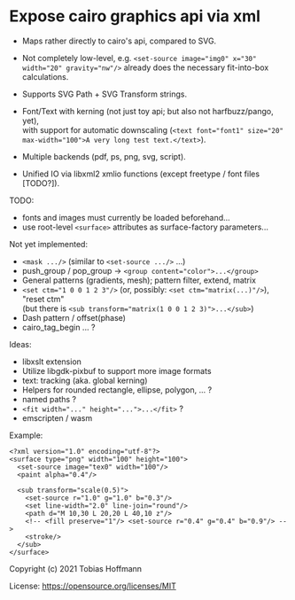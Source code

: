 # Expose cairo graphics api via xml

* Maps rather directly to cairo's api, compared to SVG.
* Not completely low-level, e.g. `<set-source image="img0" x="30" width="20" gravity="nw"/>`
  already does the necessary fit-into-box calculations.

* Supports SVG Path + SVG Transform strings.
* Font/Text with kerning (not just toy api; but also not harfbuzz/pango, yet),  
  with support for automatic downscaling (`<text font="font1" size="20" max-width="100">A very long test text.</text>`).

* Multiple backends (pdf, ps, png, svg, script).
* Unified IO via libxml2 xmlio functions (except freetype / font files [TODO?]).

TODO:
* fonts and images must currently be loaded beforehand...
* use root-level `<surface>` attributes as surface-factory parameters...

Not yet implemented:
* `<mask .../>` (similar to `<set-source .../>` ...)
* push_group / pop_group -> `<group content="color">...</group>`
* General patterns (gradients, mesh); pattern filter, extend, matrix
* `<set ctm="1 0 0 1 2 3"/>` (or, possibly: `<set ctm="matrix(...)"/>`), "reset ctm"  
  (but there is `<sub transform="matrix(1 0 0 1 2 3)">...</sub>`)
* Dash pattern / offset(phase)
* cairo_tag_begin ... ?

Ideas:
* libxslt extension
* Utilize libgdk-pixbuf to support more image formats
* text: tracking (aka. global kerning)
* Helpers for rounded rectangle, ellipse, polygon, ... ?
* named paths ?
* `<fit width="..." height="...">...</fit>` ?
* emscripten / wasm

Example:
```
<?xml version="1.0" encoding="utf-8"?>
<surface type="png" width="100" height="100">
  <set-source image="tex0" width="100"/>
  <paint alpha="0.4"/>

  <sub transform="scale(0.5)">
    <set-source r="1.0" g="1.0" b="0.3"/>
    <set line-width="2.0" line-join="round"/>
    <path d="M 10,30 L 20,20 L 40,10 z"/>
    <!-- <fill preserve="1"/> <set-source r="0.4" g="0.4" b="0.9"/> -->
    <stroke/>
  </sub>
</surface>
```

Copyright (c) 2021 Tobias Hoffmann

License: https://opensource.org/licenses/MIT

